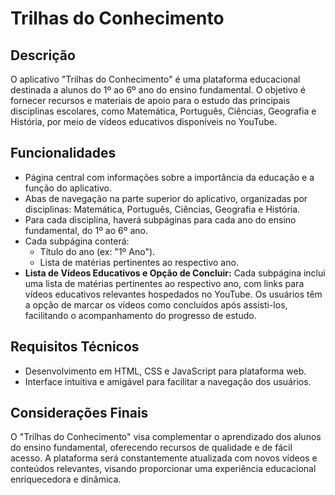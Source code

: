 # Trilhas do Conhecimento

## Descrição
O aplicativo "Trilhas do Conhecimento" é uma plataforma educacional destinada a alunos do 1º ao 6º ano do ensino fundamental. O objetivo é fornecer recursos e materiais de apoio para o estudo das principais disciplinas escolares, como Matemática, Português, Ciências, Geografia e História, por meio de vídeos educativos disponíveis no YouTube.

## Funcionalidades
- Página central com informações sobre a importância da educação e a função do aplicativo.
- Abas de navegação na parte superior do aplicativo, organizadas por disciplinas: Matemática, Português, Ciências, Geografia e História.
- Para cada disciplina, haverá subpáginas para cada ano do ensino fundamental, do 1º ao 6º ano.
- Cada subpágina conterá:
  - Título do ano (ex: "1º Ano").
  - Lista de matérias pertinentes ao respectivo ano.
 - **Lista de Vídeos Educativos e Opção de Concluir:** Cada subpágina inclui uma lista de matérias pertinentes ao respectivo ano, com links para vídeos educativos relevantes hospedados no YouTube. Os usuários têm a opção de marcar os vídeos como concluídos após assisti-los, facilitando o acompanhamento do progresso de estudo.


## Requisitos Técnicos
- Desenvolvimento em HTML, CSS e JavaScript para plataforma web.
- Interface intuitiva e amigável para facilitar a navegação dos usuários.

## Considerações Finais
O "Trilhas do Conhecimento" visa complementar o aprendizado dos alunos do ensino fundamental, oferecendo recursos de qualidade e de fácil acesso. A plataforma será constantemente atualizada com novos vídeos e conteúdos relevantes, visando proporcionar uma experiência educacional enriquecedora e dinâmica.
